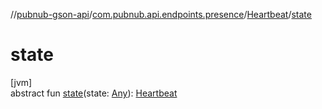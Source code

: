 //[pubnub-gson-api](../../../index.md)/[com.pubnub.api.endpoints.presence](../index.md)/[Heartbeat](index.md)/[state](state.md)

# state

[jvm]\
abstract fun [state](state.md)(state: [Any](https://kotlinlang.org/api/latest/jvm/stdlib/kotlin/-any/index.html)): [Heartbeat](index.md)
